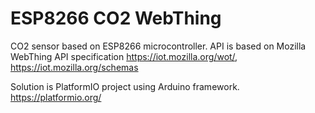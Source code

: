 # ESP8266 CO2 WebThing

CO2 sensor based on ESP8266 microcontroller. API is based on Mozilla WebThing API specification https://iot.mozilla.org/wot/, https://iot.mozilla.org/schemas

Solution is PlatformIO project using Arduino framework. https://platformio.org/
